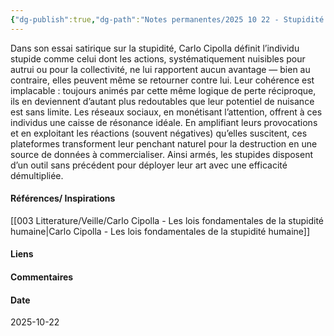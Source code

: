 ```yaml
---
{"dg-publish":true,"dg-path":"Notes permanentes/2025 10 22 - Stupidité - développement - réseaux sociaux.md","permalink":"/notes-permanentes/2025-10-22-stupidite-developpement-reseaux-sociaux/","dgPassFrontmatter":true}
---
```


Dans son essai satirique sur la stupidité, Carlo Cipolla définit l’individu stupide comme celui dont les actions, systématiquement nuisibles pour autrui ou pour la collectivité, ne lui rapportent aucun avantage — bien au contraire, elles peuvent même se retourner contre lui. Leur cohérence est implacable : toujours animés par cette même logique de perte réciproque, ils en deviennent d’autant plus redoutables que leur potentiel de nuisance est sans limite.
Les réseaux sociaux, en monétisant l’attention, offrent à ces individus une caisse de résonance idéale. En amplifiant leurs provocations et en exploitant les réactions (souvent négatives) qu’elles suscitent, ces plateformes transforment leur penchant naturel pour la destruction en une source de données à commercialiser. Ainsi armés, les stupides disposent d’un outil sans précédent pour déployer leur art avec une efficacité démultipliée.

#### Références/ Inspirations
[[003 Litterature/Veille/Carlo Cipolla - Les lois fondamentales de la stupidité humaine\|Carlo Cipolla - Les lois fondamentales de la stupidité humaine]]

#### Liens



#### Commentaires



#### Date
2025-10-22
